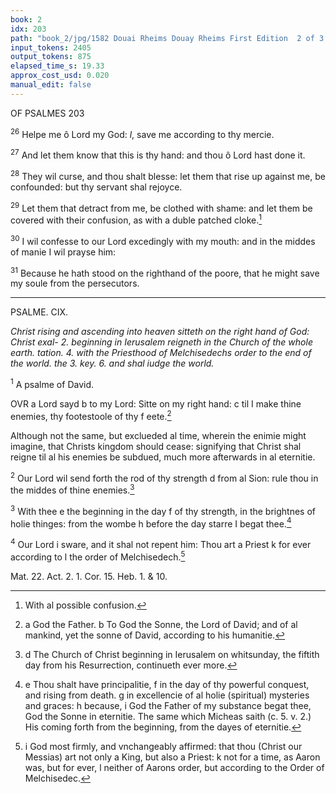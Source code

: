 ```yaml
---
book: 2
idx: 203
path: "book_2/jpg/1582 Douai Rheims Douay Rheims First Edition  2 of 3 1610 Old Testament.pdf-203.jpg"
input_tokens: 2405
output_tokens: 875
elapsed_time_s: 19.33
approx_cost_usd: 0.020
manual_edit: false
---
```

OF PSALMES 203

<sup>26</sup> Helpe me ô Lord my God: *l*, save me according to thy mercie.

<sup>27</sup> And let them know that this is thy hand: and thou ô Lord hast done it.

<sup>28</sup> They wil curse, and thou shalt blesse: let them that rise up against me, be confounded: but thy servant shal rejoyce.

<sup>29</sup> Let them that detract from me, be clothed with shame: and let them be covered with their confusion, as with a duble patched cloke.[^1]

<sup>30</sup> I wil confesse to our Lord excedingly with my mouth: and in the middes of manie I wil prayse him:

<sup>31</sup> Because he hath stood on the righthand of the poore, that he might save my soule from the persecutors.

---

PSALME. CIX.

*Christ rising and ascending into heaven sitteth on the right hand of God: Christ exal-*
*2. beginning in Ierusalem reigneth in the Church of the whole earth. tation.*
*4. with the Priesthood of Melchisedechs order to the end of the world. the 3. key.*
*6. and shal iudge the world.*

<sup>1</sup> A psalme of David.

OVR a Lord sayd b to my Lord: Sitte on my right hand: c til I make thine enemies, thy footestoole of thy f eete.[^2]

Although not the same, but exclueded al time, wherein the enimie might imagine, that Christs kingdom should cease: signifying that Christ shal reigne til al his enemies be subdued, much more afterwards in al eternitie.

<sup>2</sup> Our Lord wil send forth the rod of thy strength d from al Sion: rule thou in the middes of thine enemies.[^3]

<sup>3</sup> With thee e the beginning in the day f of thy strength, in the brightnes of holie thinges: from the wombe h before the day starre I begat thee.[^4]

<sup>4</sup> Our Lord i sware, and it shal not repent him: Thou art a Priest k for ever according to l the order of Melchisedech.[^5]

[^1]: With al possible confusion.

[^2]: a God the Father. b To God the Sonne, the Lord of David; and of al mankind, yet the sonne of David, according to his humanitie.

[^3]: d The Church of Christ beginning in Ierusalem on whitsunday, the fiftith day from his Resurrection, continueth ever more.

[^4]: e Thou shalt have principalitie, f in the day of thy powerful conquest, and rising from death. g in excellencie of al holie (spiritual) mysteries and graces: h because, i God the Father of my substance begat thee, God the Sonne in eternitie. The same which Micheas saith (c. 5. v. 2.) His coming forth from the beginning, from the dayes of eternitie.

[^5]: i God most firmly, and vnchangeably affirmed: that thou (Christ our Messias) art not only a King, but also a Priest: k not for a time, as Aaron was, but for ever, l neither of Aarons order, but according to the Order of Melchisedec.

<aside>Mat. 22. Act. 2. 1. Cor. 15. Heb. 1. & 10.</aside>